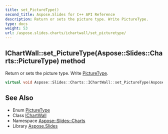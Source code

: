 ```yaml
---
title: set_PictureType()
second_title: Aspose.Slides for C++ API Reference
description: Return or sets the picture type. Write PictureType.
type: docs
weight: 53
url: /aspose.slides.charts/ichartwall/set_picturetype/
---
```

## IChartWall::set_PictureType(Aspose::Slides::Charts::PictureType) method


Return or sets the picture type. Write [PictureType](../../picturetype/).

```cpp
virtual void Aspose::Slides::Charts::IChartWall::set_PictureType(Aspose::Slides::Charts::PictureType value)=0
```

## See Also

* Enum [PictureType](../../picturetype/)
* Class [IChartWall](../)
* Namespace [Aspose::Slides::Charts](../../)
* Library [Aspose.Slides](../../../)